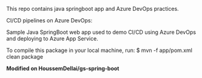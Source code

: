This repo contains java springboot app and Azure DevOps practices.

CI/CD pipelines on Azure DevOps:

Sample Java SpringBoot web app used to demo CI/CD using Azure DevOps and deploying to Azure App Service.

To compile this package in your local machine, run:
    $ mvn -f app/pom.xml clean package

****Modified on HoussemDellai/gs-spring-boot****


###

